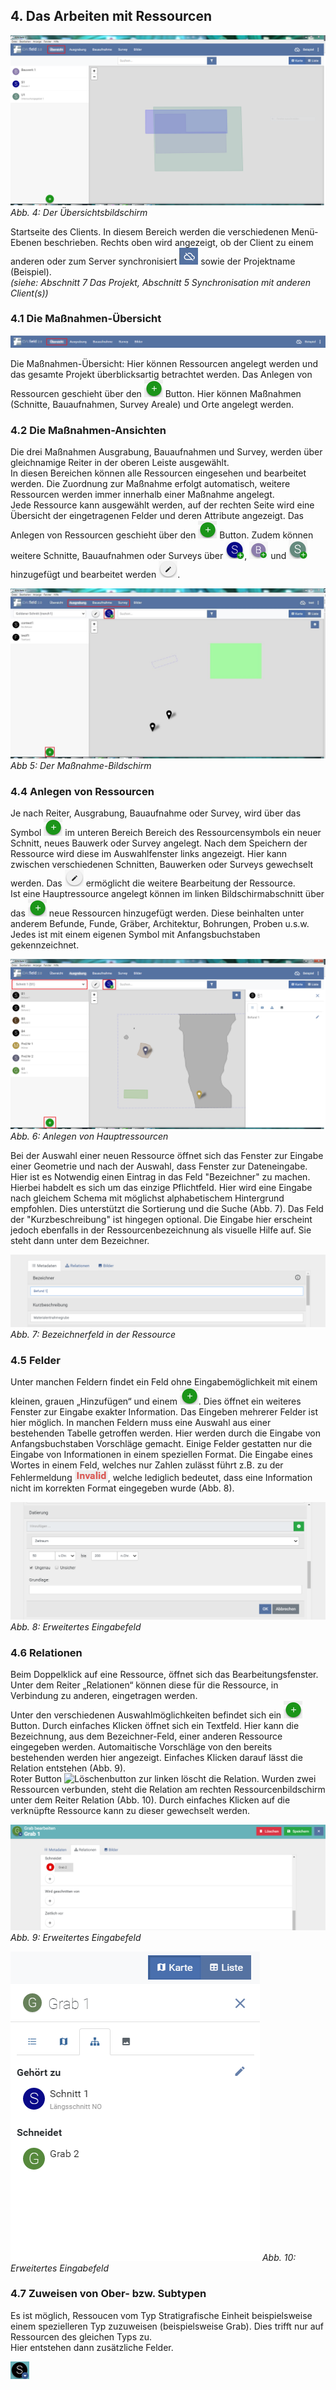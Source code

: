 ﻿## 4. Das Arbeiten mit Ressourcen

![handbuch_client_01](images/handbuch_client_01.png)
*Abb. 4: Der Übersichtsbildschirm*

Startseite des Clients. In diesem Bereich werden die verschiedenen Menü-Ebenen beschrieben. Rechts oben wird angezeigt, ob der Client zu einem anderen oder zum Server synchronisiert ![Synchbutton](../buttons/Synchbutton.png)
sowie der Projektname (Beispiel).\
*(siehe: Abschnitt 7 Das Projekt, Abschnitt 5 Synchronisation mit anderen Client(s))*

### 4.1 Die Maßnahmen-Übersicht

![handbuch_client_02](images/handbuch_client_02.png)

Die Maßnahmen-Übersicht: Hier können Ressourcen
angelegt werden und das gesamte Projekt überblicksartig betrachtet
werden. Das Anlegen von Ressourcen geschieht über den ![Plusbutton](../buttons/Plusbutton.png) Button. Hier
können Maßnahmen (Schnitte, Bauaufnahmen, Survey
Areale) und Orte angelegt werden.

### 4.2 Die Maßnahmen-Ansichten

Die drei Maßnahmen Ausgrabung, Bauaufnahmen und Survey, werden über gleichnamige Reiter in der oberen Leiste ausgewählt.\
In diesen Bereichen können alle Ressourcen eingesehen und bearbeitet werden. Die Zuordnung zur Maßnahme erfolgt automatisch, weitere Ressourcen werden immer innerhalb einer Maßnahme angelegt.\
Jede Ressource kann ausgewählt werden, auf der rechten Seite wird eine
Übersicht der eingetragenen Felder und deren Attribute angezeigt. Das
Anlegen von Ressourcen geschieht über den ![Plusbutton](../buttons/Plusbutton.png) Button. Zudem können
weitere Schnitte, Bauaufnahmen oder Surveys über ![Schnittplusbutton](../buttons/Schnittplusbutton.png), ![Bauaufnahmeplusbutton](../buttons/Bauaufnahmeplusbutton.png) und
![Surveyplusbutton](../buttons/Surveyplusbutton.png) hinzugefügt und bearbeitet werden ![Berbeitungsbutton](../buttons/Bearbeitungsbutton.png).

![handbuch_client_03](images/handbuch_client_03.png)
*Abb 5: Der Maßnahme-Bildschirm*

### 4.4 Anlegen von Ressourcen

Je nach Reiter, Ausgrabung, Bauaufnahme oder Survey, wird über das
Symbol ![Plusbutton](../buttons/Plusbutton.png) im unteren Bereich Bereich des Ressourcensymbols ein neuer Schnitt, neues
Bauwerk oder Survey angelegt.
Nach dem Speichern der Ressource wird diese im Auswahlfenster links
angezeigt. Hier kann zwischen verschiedenen Schnitten, Bauwerken oder
Surveys gewechselt werden. Das ![Bearbeitungsbutton](../buttons/Bearbeitungsbutton.png) ermöglicht die weitere Bearbeitung
der Ressource.\
Ist eine Hauptressource angelegt können im linken Bildschirmabschnitt
über das ![Plusbutton](../buttons/Plusbutton.png) neue Ressourcen hinzugefügt werden. Diese beinhalten unter
anderem Befunde, Funde, Gräber, Architektur, Bohrungen, Proben u.s.w.\
Jedes ist mit einem eigenen Symbol mit Anfangsbuchstaben gekennzeichnet.

![handbuch_client_04](images/handbuch_client_04.png)
*Abb. 6: Anlegen von Hauptressourcen*

Bei der Auswahl einer neuen Ressource öffnet sich das Fenster zur
Eingabe einer Geometrie und nach der Auswahl, dass Fenster zur
Dateneingabe. Hier ist es Notwendig einen Eintrag in das Feld "Bezeichner" zu machen. Hierbei habdelt es sich um das einzige
Pflichtfeld. Hier wird eine Eingabe nach gleichem Schema mit möglichst alphabetischem Hintergrund empfohlen. 
Dies unterstützt die Sortierung und die Suche (Abb. 7).
Das Feld der "Kurzbeschreibung" ist hingegen optional. Die Eingabe hier erscheint jedoch ebenfalls in der Ressourcenbezeichnung
als visuelle Hilfe auf. Sie steht dann unter dem Bezeichner.


![handbuch_client_05](images/handbuch_client_05.PNG)
*Abb. 7: Bezeichnerfeld in der Ressource*

### 4.5 Felder

Unter manchen Feldern findet ein Feld ohne Eingabemöglichkeit mit einem
kleinen, grauen „Hinzufügen“ und einem ![Plusbutton](../buttons/Plusbutton.png). Dies öffnet ein weiteres
Fenster zur Eingabe exakter Information. Das Eingeben mehrerer Felder
ist hier möglich.
In manchen Feldern muss eine Auswahl aus einer bestehenden Tabelle
getroffen werden.
Hier werden durch die Eingabe von Anfangsbuchstaben Vorschläge gemacht.
Einige Felder gestatten nur die Eingabe von Informationen in einem
speziellen Format.
Die Eingabe eines Wortes in einem Feld, welches nur Zahlen zulässt führt
z.B. zu der Fehlermeldung ![Invalidbutton](../buttons/Invalidbutton.png), welche lediglich bedeutet, dass eine
Information nicht im korrekten Format eingegeben wurde (Abb. 8).

![handbuch_client_06](images/handbuch_client_06.PNG)
*Abb. 8: Erweitertes Eingabefeld*

### 4.6 Relationen

Beim Doppelklick auf eine Ressource, öffnet sich das
Bearbeitungsfenster.
Unter dem Reiter „Relationen“ können diese für die
Ressource, in Verbindung zu anderen, eingetragen werden.\
Unter den verschiedenen Auswahlmöglichkeiten befindet sich ein ![Plusbutton](../buttons/Plusbutton.png)
Button. Durch einfaches Klicken öffnet sich ein Textfeld. Hier kann die
Bezeichnung, aus dem Bezeichner-Feld, einer anderen Ressource eingegeben werden. Automaitische
Vorschläge von den bereits bestehenden werden hier angezeigt. Einfaches
Klicken darauf lässt die Relation entstehen (Abb. 9).\
Roter Button ![Löschenbutton](../buttons/Löschenbutton.png) zur linken löscht die Relation.
Wurden zwei Ressourcen verbunden, steht die Relation am rechten Ressourcenbildschirm unter dem Reiter Relation (Abb. 10).
Durch einfaches Klicken auf die verknüpfte Ressource kann zu dieser gewechselt werden.

![handbuch_client_07](images/handbuch_client_07.PNG)
*Abb. 9: Erweitertes Eingabefeld*

![handbuch_client_08](images/handbuch_client_08.PNG)
*Abb. 10: Erweitertes Eingabefeld*

### 4.7 Zuweisen von Ober- bzw. Subtypen

Es ist möglich, Ressoucen vom Typ Stratigrafische Einheit beispielsweise
einem spezielleren Typ zuzuweisen (beispielsweise Grab). Dies trifft nur
auf Ressourcen des gleichen Typs zu.\
Hier entstehen dann zusätzliche Felder.

![StratigraphischeEinheitbutton](../buttons/StratigraphischeEinheitbutton.PNG)
